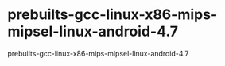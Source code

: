 prebuilts-gcc-linux-x86-mips-mipsel-linux-android-4.7
=====================================================

prebuilts-gcc-linux-x86-mips-mipsel-linux-android-4.7
